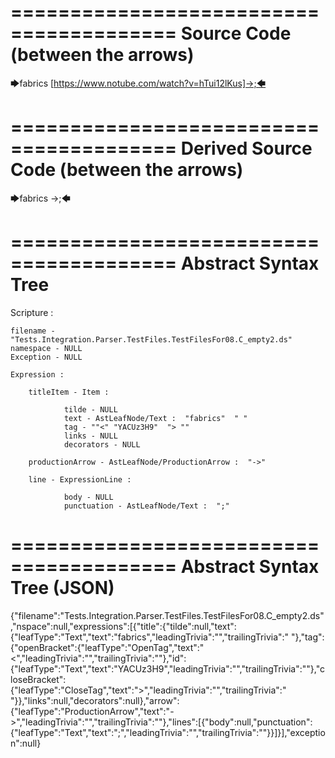 ========================================
Source Code (between the arrows)
========================================

🡆fabrics <YACUz3H9> [https://www.notube.com/watch?v=hTui12lKus]->;🡄

========================================
Derived Source Code (between the arrows)
========================================

🡆fabrics <YACUz3H9> ->;🡄

========================================
Abstract Syntax Tree
========================================

Scripture : 

    filename - "Tests.Integration.Parser.TestFiles.TestFilesFor08.C_empty2.ds"
    namespace - NULL
    Exception - NULL

    Expression : 
    
        titleItem - Item : 
            
                tilde - NULL
                text - AstLeafNode/Text :  "fabrics"  " "
                tag - ""<" "YACUz3H9"  "> ""
                links - NULL
                decorators - NULL
            
        productionArrow - AstLeafNode/ProductionArrow :  "->" 
    
        line - ExpressionLine : 
            
                body - NULL
                punctuation - AstLeafNode/Text :  ";" 
            
    
========================================
Abstract Syntax Tree (JSON)
========================================

{"filename":"Tests.Integration.Parser.TestFiles.TestFilesFor08.C_empty2.ds","nspace":null,"expressions":[{"title":{"tilde":null,"text":{"leafType":"Text","text":"fabrics","leadingTrivia":"","trailingTrivia":" "},"tag":{"openBracket":{"leafType":"OpenTag","text":"<","leadingTrivia":"","trailingTrivia":""},"id":{"leafType":"Text","text":"YACUz3H9","leadingTrivia":"","trailingTrivia":""},"closeBracket":{"leafType":"CloseTag","text":">","leadingTrivia":"","trailingTrivia":" "}},"links":null,"decorators":null},"arrow":{"leafType":"ProductionArrow","text":"->","leadingTrivia":"","trailingTrivia":""},"lines":[{"body":null,"punctuation":{"leafType":"Text","text":";","leadingTrivia":"","trailingTrivia":""}}]}],"exception":null}